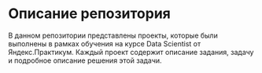 # Описание репозитория 
В данном репозитории представлены проекты, которые были выполнены в рамках обучения на курсе Data Scientist от Яндекс.Практикум.
Каждый проект содержит описание задания, задачу и подробное описание решения этой задачи.
